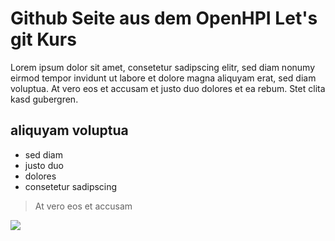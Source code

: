 # Github Seite aus dem OpenHPI Let's git Kurs

Lorem ipsum dolor sit amet, consetetur sadipscing elitr, sed diam nonumy eirmod tempor invidunt ut labore et dolore magna aliquyam erat, sed diam voluptua. At vero eos et accusam et justo duo dolores et ea rebum. Stet clita kasd gubergren.

## aliquyam voluptua

* sed diam
* justo duo
* dolores
* consetetur sadipscing

> At vero eos et accusam

<img src="https://andreaskopp.net/image.jpg"/>